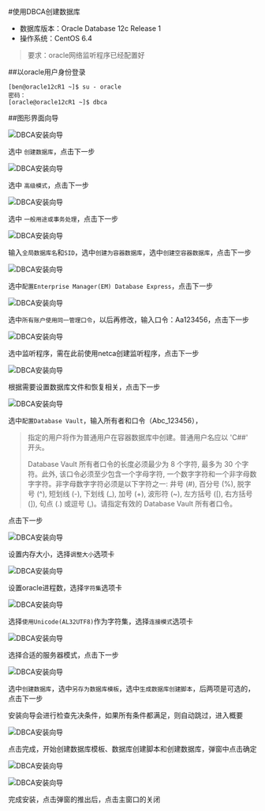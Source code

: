 #使用DBCA创建数据库

* 数据库版本：Oracle Database 12c Release 1
* 操作系统：CentOS 6.4

>要求：oracle网络监听程序已经配置好

##以oracle用户身份登录

```
[ben@oracle12cR1 ~]$ su - oracle
密码：
[oracle@oracle12cR1 ~]$ dbca
```

##图形界面向导

![DBCA安装向导](../../public/imgs/database_configuration_assistant/step_1_of_5_01.jpg)

选中 `创建数据库`，点击下一步

![DBCA安装向导](../../public/imgs/database_configuration_assistant/step_2_of_13_01.jpg)

选中 `高级模式`，点击下一步

![DBCA安装向导](../../public/imgs/database_configuration_assistant/step_3_of_13_01.jpg)

选中 `一般用途或事务处理`，点击下一步

![DBCA安装向导](../../public/imgs/database_configuration_assistant/step_4_of_13_01.jpg)

输入`全局数据库名`和`SID`，选中`创建为容器数据库`，选中`创建空容器数据库`，点击下一步

![DBCA安装向导](../../public/imgs/database_configuration_assistant/step_5_of_13_01.jpg)

选中`配置Enterprise Manager(EM) Database Express`，点击下一步

![DBCA安装向导](../../public/imgs/database_configuration_assistant/step_6_of_13_01.jpg)

选中`所有账户使用同一管理口令`，以后再修改，输入口令：Aa123456，点击下一步

![DBCA安装向导](../../public/imgs/database_configuration_assistant/step_7_of_14_01.jpg)

选中监听程序，需在此前使用netca创建监听程序，点击下一步

![DBCA安装向导](../../public/imgs/database_configuration_assistant/step_8_of_14_01.jpg)

根据需要设置数据库文件和恢复相关，点击下一步

![DBCA安装向导](../../public/imgs/database_configuration_assistant/step_9_of_14_01.jpg)

选中`配置Database Vault`，输入所有者和口令（Abc_123456），

>指定的用户将作为普通用户在容器数据库中创建。普通用户名应以 'C##' 开头。
>
>Database Vault 所有者口令的长度必须最少为 8 个字符, 最多为 30 个字符。此外, 该口令必须至少包含一个字母字符, 一个数字字符和一个非字母数字字符。非字母数字字符必须是以下字符之一: 井号 (#), 百分号 (%), 脱字号 (^), 短划线 (-), 下划线 (_), 加号 (+), 波形符 (~), 左方括号 ([), 右方括号 (]), 句点 (.) 或逗号 (,)。请指定有效的 Database Vault 所有者口令。

点击下一步

![DBCA安装向导](../../public/imgs/database_configuration_assistant/step_10_of_14_01.jpg)

设置内存大小，选择`调整大小`选项卡

![DBCA安装向导](../../public/imgs/database_configuration_assistant/step_10_of_14_02.jpg)

设置oracle进程数，选择`字符集`选项卡

![DBCA安装向导](../../public/imgs/database_configuration_assistant/step_10_of_14_03.jpg)

选择`使用Unicode(AL32UTF8)`作为字符集，选择`连接模式`选项卡

![DBCA安装向导](../../public/imgs/database_configuration_assistant/step_10_of_14_04.jpg)

选择合适的服务器模式，点击下一步

![DBCA安装向导](../../public/imgs/database_configuration_assistant/step_11_of_14_01.jpg)

选中`创建数据库`，选中`另存为数据库模板`，选中`生成数据库创建脚本`，后两项是可选的，点击下一步

安装向导会进行检查先决条件，如果所有条件都满足，则自动跳过，进入概要

![DBCA安装向导](../../public/imgs/database_configuration_assistant/step_13_of_14_01.jpg)

点击完成，开始创建数据库模板、数据库创建脚本和创建数据库，弹窗中点击确定

![DBCA安装向导](../../public/imgs/database_configuration_assistant/step_14_of_14_01.jpg)

![DBCA安装向导](../../public/imgs/database_configuration_assistant/step_14_of_14_02.jpg)

完成安装，点击弹窗的推出后，点击主窗口的关闭